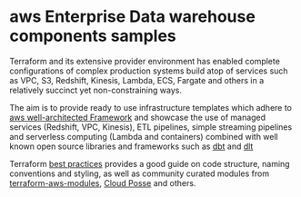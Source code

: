 # aws Enterprise Data warehouse components samples
Terraform and its extensive provider environment has enabled complete configurations of complex production systems build
atop of services such as VPC, S3, Redshift, Kinesis, Lambda, ECS, Fargate and others in a relatively succinct yet non-constraining ways.

The aim is to provide ready to use infrastructure templates which adhere to [aws well-architected Framework](https://aws.amazon.com/architecture/well-architected/)
and showcase the use of managed services (Redshift, VPC, Kinesis), ETL pipelines, simple streaming pipelines and
serverless computing (Lambda and containers) combined with well known open source libraries and frameworks such as [dbt](www.getdbt.com/product/what-is-dbt) and [dlt](dlthub.com/) 

[//]: # (TODO: expand on best practices after first samples are added.&#41;)
Terraform [best practices](https://www.terraform-best-practices.com/) provides a good guide on code structure, naming conventions and styling, as well as community
curated modules from [terraform-aws-modules](https://github.com/terraform-aws-modules), [Cloud Posse](https://github.com/cloudposse) and others.  

